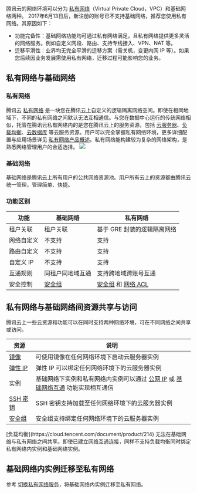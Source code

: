 腾讯云的网络环境可以分为 [私有网络](https://cloud.tencent.com/product/vpc?idx=2)（Virtual Private Cloud，VPC）和基础网络两种。
2017年6月13日后，新注册的账号已不支持基础网络，推荐您使用私有网络。其原因如下：
- 功能完备性：基础网络功能均可通过私有网络满足，且私有网络提供更多灵活的网络服务。例如自定义网段、路由、支持专线接入、VPN、NAT 等。
- 迁移平滑性：业界均无完全平滑的迁移方案（需关机，变更内网 IP 等）。如果您后续因业务发展需使用私有网络，迁移过程可能影响您的业务。

## 私有网络与基础网络

### 私有网络

腾讯云 [私有网络](https://cloud.tencent.com/document/product/215) 是一块您在腾讯云上自定义的逻辑隔离网络空间。即使在相同地域下，不同的私有网络之间默认无法互相通信。与您在数据中心运行的传统网络相似，托管在腾讯云私有网络内的是您在腾讯云上的服务资源，包括 [云服务器](https://cloud.tencent.com/document/product/213/495)、[负载均衡](https://cloud.tencent.com/document/product/214/524)、[云数据库](https://cloud.tencent.com/document/product/236) 等云服务资源。用户可以完全掌握私有网络环境，更多详细配置与应用场景详见 [私有网络产品概述](https://cloud.tencent.com/document/product/215/20046)。私有网络能构建较为复杂的网络架构，是熟悉网络管理用户的合适选择。
![](https://main.qcloudimg.com/raw/170d28aca2a008b5ff91d8fcb1f4434a.png)

### 基础网络

基础网络是腾讯云上所有用户的公共网络资源池。用户所有云上的资源都由腾讯云统一管理，管理简单、快捷。

### 功能区别

| **功能**| **基础网络**| **私有网络** |
|---------|---------|---------|
| 租户关联 | 租户关联| 基于 GRE 封装的逻辑隔离网络 |
| 网络自定义 | 不支持| 支持|
| 路由自定义 | 不支持| 支持 |
| 自定义 IP | 不支持| 支持 |
| 互通规则 |同租户同地域互通| 支持跨地域跨账号互通 |
| 安全控制　| [安全组](https://cloud.tencent.com/document/product/213/12452)| [安全组](https://cloud.tencent.com/document/product/213/12452) 和 [网络 ACL](https://cloud.tencent.com/document/product/215/20088) |

## 私有网络与基础网络间资源共享与访问

腾讯云上一些云资源和功能可以在同时支持两种网络环境，可在不同网络之间共享或访问。

|**资源**|**说明**|
|--|--|
|[镜像](https://cloud.tencent.com/document/product/213/4940)|可使用镜像在任何网络环境下启动云服务器实例|
|[弹性 IP](https://cloud.tencent.com/document/product/213/5733)|弹性 IP 可以绑定任何网络环境下的云服务器实例|
|实例|基础网络下实例和私有网络内实例可以通过 [公网 IP](https://cloud.tencent.com/document/product/213/5224) 或 [基础网络互通](https://cloud.tencent.com/document/product/215/20083) 功能实现相互通信|
|[SSH 密钥](https://cloud.tencent.com/document/product/213/6092)|SSH 密钥支持加载至任何网络环境下的云服务器实例|
|[安全组](https://cloud.tencent.com/document/product/213/12452)|安全组支持绑定任何网络环境下的云服务器实例|



<dx-alert infotype="notice" title="">
[负载均衡](https://cloud.tencent.com/document/product/214) 无法在基础网络与私有网络之间共享。即使已建立网络互通连接，同样不支持负载均衡同时绑定私有网络内实例和基础网络实例。
</dx-alert>



## 基础网络内实例迁移至私有网络

参考 [切换私有网络服务](https://cloud.tencent.com/document/product/213/20278)，将基础网络内实例迁移至私有网络。


